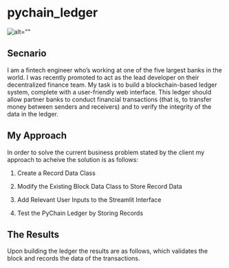 # pychain_ledger
![alt=""](pychain_ledger/application-image.png)
## Secnario
I am a fintech engineer who’s working at one of the five largest banks in the world. I was recently promoted to act as the lead developer on their decentralized finance team. My task is to build a blockchain-based ledger system, complete with a user-friendly web interface. This ledger should allow partner banks to conduct financial transactions (that is, to transfer money between senders and receivers) and to verify the integrity of the data in the ledger.

## My Approach
In order to solve the current business problem stated by the client my approach to acheive the solution is as follows: 

1. Create a Record Data Class

2. Modify the Existing Block Data Class to Store Record Data

3. Add Relevant User Inputs to the Streamlit Interface

4. Test the PyChain Ledger by Storing Records

## The Results

Upon building the ledger the results are as follows, which validates the block and records the data of the transactions. 
